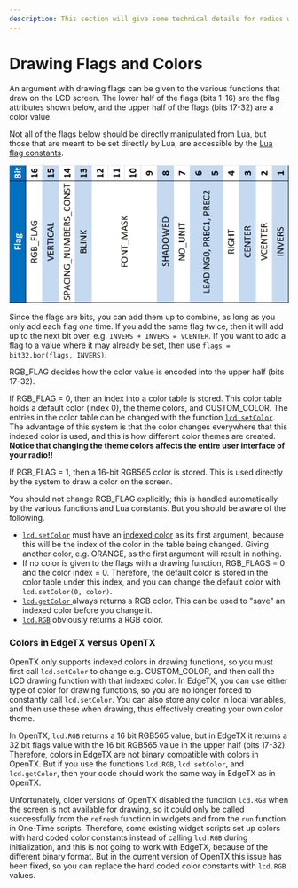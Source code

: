 ```yaml
---
description: This section will give some technical details for radios with a color screen.
---
```


# Drawing Flags and Colors

An argument with drawing flags can be given to the various functions that draw on the LCD screen. The lower half of the flags (bits 1-16) are the flag attributes shown below, and the upper half of the flags (bits 17-32) are a color value.

Not all of the flags below should be directly manipulated from Lua, but those that are meant to be set directly by Lua, are accessible by the [Lua flag constants](../part\_iii\_-\_opentx\_lua\_api\_reference/constants/flags-and-pattern-constants.md#flags).

![](<../.gitbook/assets/flags (1).png>)

Since the flags are bits, you can add them up to combine, as long as you only add each flag _one_ time. If you add the same flag twice, then it will add up to the next bit over, e.g. `INVERS + INVERS = VCENTER`. If you want to add a flag to a value where it may already be set, then use `flags = bit32.bor(flags, INVERS)`.

RGB\_FLAG decides how the color value is encoded into the upper half (bits 17-32).

If RGB\_FLAG = 0, then an index into a color table is stored. This color table holds a default color (index 0), the theme colors, and CUSTOM\_COLOR. The entries in the color table can be changed with the function [`lcd.setColor`](../part\_iii\_-\_opentx\_lua\_api\_reference/lcd-functions-less-than-greater-than-luadoc-begin-lcd/setcolor.md). The advantage of this system is that the color changes everywhere that this indexed color is used, and this is how different color themes are created. **Notice that changing the theme colors affects the entire user interface of your radio!!**

If RGB\_FLAG = 1, then a 16-bit RGB565 color is stored. This is used directly by the system to draw a color on the screen.

You should not change RGB\_FLAG explicitly; this is handled automatically by the various functions and Lua constants. But you should be aware of the following.

* [`lcd.setColor`](../part\_iii\_-\_opentx\_lua\_api\_reference/lcd-functions-less-than-greater-than-luadoc-begin-lcd/setcolor.md) must have an [indexed color](../part\_iii\_-\_opentx\_lua\_api\_reference/constants/color-constants.md#indexed-colors) as its first argument, because this will be the index of the color in the table being changed. Giving another color, e.g. ORANGE, as the first argument will result in nothing.
* If no color is given to the flags with a drawing function, RGB\_FLAGS = 0 and the color index = 0. Therefore, the default color is stored in the color table under this index, and you can change the default color with `lcd.setColor(0, color)`.
* [`lcd.getColor` ](../part\_iii\_-\_opentx\_lua\_api\_reference/lcd-functions-less-than-greater-than-luadoc-begin-lcd/getcolor.md)always returns a RGB color. This can be used to "save" an indexed color before you change it.
* [`lcd.RGB`](../part\_iii\_-\_opentx\_lua\_api\_reference/lcd-functions-less-than-greater-than-luadoc-begin-lcd/rgb.md) obviously returns a RGB color.

### Colors in EdgeTX versus OpenTX

OpenTX only supports indexed colors in drawing functions, so you must first call `lcd.setColor` to change e.g. CUSTOM\_COLOR, and then call the LCD drawing function with that indexed color. In EdgeTX, you can use either type of color for drawing functions, so you are no longer forced to constantly call `lcd.setColor`. You can also store any color in local variables, and then use these when drawing, thus effectively creating your own color theme.

In OpenTX, `lcd.RGB` returns a 16 bit RGB565 value, but in EdgeTX it returns a 32 bit flags value with the 16 bit RGB565 value in the upper half (bits 17-32). Therefore, colors in EdgeTX are not binary compatible with colors in OpenTX. But if you use the functions `lcd.RGB`, `lcd.setColor`, and `lcd.getColor`, then your code should work the same way in EdgeTX as in OpenTX.

Unfortunately, older versions of OpenTX disabled the function `lcd.RGB` when the screen is not available for drawing, so it could only be called successfully from the `refresh` function in widgets and from the `run` function in One-Time scripts. Therefore, some existing widget scripts set up colors with hard coded color constants instead of calling `lcd.RGB` during initialization, and this is not going to work with EdgeTX, because of the different binary format. But in the current version of OpenTX this issue has been fixed, so you can replace the hard coded color constants with `lcd.RGB` values.
